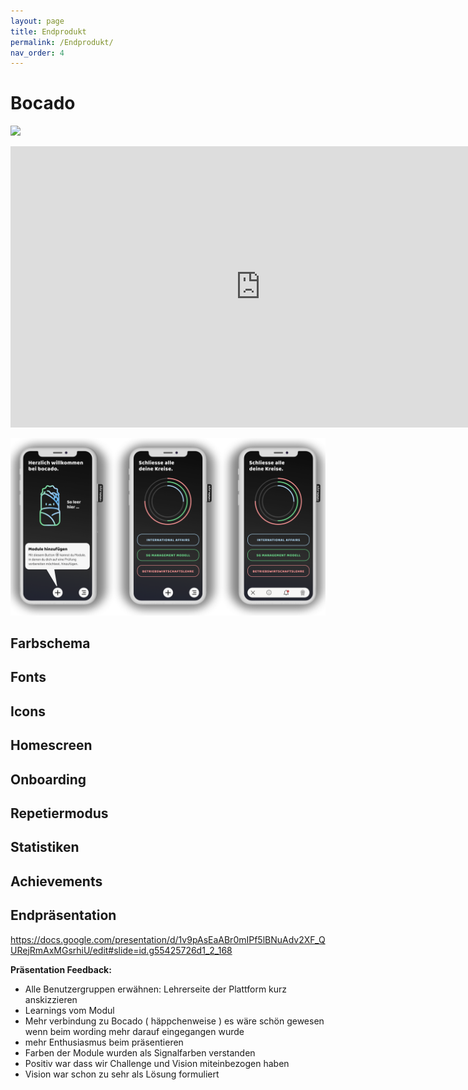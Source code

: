 ```yaml
---
layout: page
title: Endprodukt
permalink: /Endprodukt/
nav_order: 4
---
```


# Bocado
![](https://github.com/matthiasmeierkoch/hcd-documentation/blob/gh-pages/images/Rotato%20Movie%205.gif?raw=true)

<iframe style="border: none;" width="800" height="450" src="https://www.figma.com/embed?embed_host=share&url=https%3A%2F%2Fwww.figma.com%2Fproto%2FGN1f3SvmzTkia4DAZaBix0%2FHi-Fi-Prototyp%3Fnode-id%3D249%253A5%26scaling%3Dscale-down" allowfullscreen></iframe>

![](https://github.com/matthiasmeierkoch/hcd-documentation/blob/gh-pages/images/Rotato-Snapshot8_low.png?raw=true)

## Farbschema

## Fonts

## Icons

## Homescreen

## Onboarding

## Repetiermodus

## Statistiken

## Achievements



## Endpräsentation
https://docs.google.com/presentation/d/1v9pAsEaABr0mIPf5lBNuAdv2XF_QURejRmAxMGsrhiU/edit#slide=id.g55425726d1_2_168

**Präsentation Feedback:**
* Alle Benutzergruppen erwähnen: Lehrerseite der Plattform kurz anskizzieren
* Learnings vom Modul
* Mehr verbindung zu Bocado ( häppchenweise ) es wäre schön gewesen wenn beim wording mehr darauf eingegangen wurde
* mehr Enthusiasmus beim präsentieren
* Farben der Module wurden als Signalfarben verstanden
* Positiv war dass wir Challenge und Vision miteinbezogen haben
* Vision war schon zu sehr als Lösung formuliert


